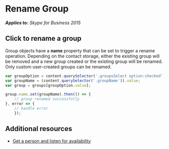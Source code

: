 
# Rename Group


 _**Applies to:** Skype for Business 2015_

## Click to rename a group

Group objects have a **name** property that can be set to trigger a rename operation.  Depending on the contact storage, either the existing group will be removed and a new group created or the existing group will be renamed.  Only custom user-created groups can be renamed.

```js
var groupOption = content.querySelector('.groupsSelect option:checked');
var groupName = (content.querySelector('.groupName')).value;
var group = groups[groupOption.value];

group.name.set(groupName).then(() => {
    // group renamed successfully
}, error => {
    // handle error
    });
```

## Additional resources

- <a href="https://msdn.microsoft.com/skype/websdk/docs/ListenForAvailability" target="">Get a person and listen for availability</a>

